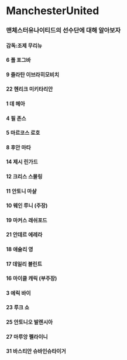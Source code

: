 # ManchesterUnited
### 맨체스터유나이티드의 선수단에 대해 알아보자
#### 감독:조제 무리뉴
#### 6 폴 포그바
#### 9 즐라탄 이브라히모비치
#### 22 헨리크 미키타리안
#### 1 데 헤아
#### 4 필 존스
#### 5 마르코스 로호
#### 8 후안 마타
#### 14 제시 린가드
#### 12 크리스 스몰링
#### 11 안토니 마샬
#### 10 웨인 루니 (주장)
#### 19 마커스 래쉬포드
#### 21 안데르 에레라
#### 18 애슐리 영
#### 17 데일리 블린트
#### 16 마이클 캐릭 (부주장)
#### 3 에릭 바이
#### 23 루크 쇼
#### 25 안토니오 발렌시아
#### 27 마루앙 펠라이니
#### 31 바스티안 슈바인슈타이거
